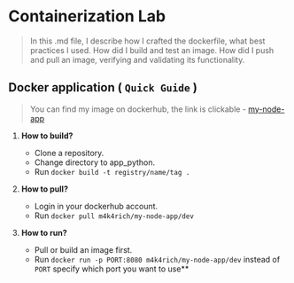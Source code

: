 # Containerization Lab

> In this .md file, I describe how I crafted the dockerfile, what best practices I used. How did I build and test an image. How did I push and pull an image, verifying and validating its functionality. 

## Docker application ( `Quick Guide` )
 
 > You can find my image on dockerhub, the link is clickable -  [my-node-app](https://hub.docker.com/layers/m4k4rich/my-node-app/dev/images/sha256:ae865650ef996ee89da47f6bda8182234f62f24a43d4210e96e0a2fd9db4af51)

 1. **How to build?** 
 
     - Clone a repository.
     - Change directory to app_python.
     - Run ```docker build -t registry/name/tag .```

 2. **How to pull?**

    - Login in your dockerhub account.
    - Run ```docker pull m4k4rich/my-node-app/dev```

 3. **How to run?**

    - Pull or build an image first.
    - Run ```docker run -p PORT:8080 m4k4rich/my-node-app/dev``` instead of `PORT` specify which port you want to use**
